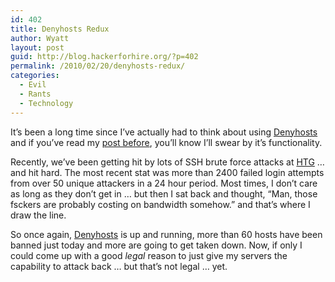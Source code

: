 ```yaml
---
id: 402
title: Denyhosts Redux
author: Wyatt
layout: post
guid: http://blog.hackerforhire.org/?p=402
permalink: /2010/02/20/denyhosts-redux/
categories:
  - Evil
  - Rants
  - Technology
---
```

It&#8217;s been a long time since I&#8217;ve actually had to think about using [Denyhosts][1] and if you&#8217;ve read my [post before][2], you&#8217;ll know I&#8217;ll swear by it&#8217;s functionality.

Recently, we&#8217;ve been getting hit by lots of SSH brute force attacks at [HTG][3] &#8230; and hit hard. The most recent stat was more than 2400 failed login attempts from over 50 unique attackers in a 24 hour period. Most times, I don&#8217;t care as long as they don&#8217;t get in &#8230; but then I sat back and thought, &#8220;Man, those fsckers are probably costing on bandwidth somehow.&#8221; and that&#8217;s where I draw the line.

So once again, [Denyhosts][1] is up and running, more than 60 hosts have been banned just today and more are going to get taken down. Now, if only I could come up with a good *legal* reason to just give my servers the capability to attack back &#8230; but that&#8217;s not legal &#8230; yet.

 [1]: http://denyhosts.sourceforge.net/
 [2]: http://blog.hackerforhire.org/2006/01/08/denyhosts/
 [3]: http://htglimited.com